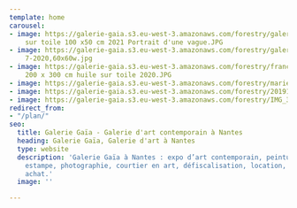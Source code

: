 ```yaml
---
template: home
carousel:
- image: https://galerie-gaia.s3.eu-west-3.amazonaws.com/forestry/galerie-gai-franco-salas-borquez-Huile
    sur toile 100 x50 cm 2021 Portrait d'une vague.JPG
- image: https://galerie-gaia.s3.eu-west-3.amazonaws.com/forestry/galerie-gaia-aline-isoardstation
    7-2020,60x60w.jpg
- image: https://galerie-gaia.s3.eu-west-3.amazonaws.com/forestry/franco-salas-borquez-galerie-gaia-Abyssale
    200 x 300 cm huile sur toile 2020.JPG
- image: https://galerie-gaia.s3.eu-west-3.amazonaws.com/forestry/mariebathellier-mer3-22x22-160€.jpeg
- image: https://galerie-gaia.s3.eu-west-3.amazonaws.com/forestry/2019110903-LittleWoodTrash-105x70cm.jpg
- image: https://galerie-gaia.s3.eu-west-3.amazonaws.com/forestry/IMG_3509.jpg
redirect_from:
- "/plan/"
seo:
  title: Galerie Gaïa - Galerie d'art contemporain à Nantes
  heading: Galerie Gaïa, Galerie d'art à Nantes
  type: website
  description: 'Galerie Gaïa à Nantes : expo d’art contemporain, peinture, sculpture,
    estampe, photographie, courtier en art, défiscalisation, location, prêt avant
    achat.'
  image: ''

---
```

